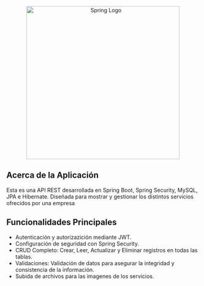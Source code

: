 <p align="center"><a href="https://spring.io/projects/spring-boot" target="_blank"><img src="https://upload.wikimedia.org/wikipedia/commons/thumb/4/44/Spring_Framework_Logo_2018.svg/2560px-Spring_Framework_Logo_2018.svg.png" width="400" alt="Spring Logo"></a></p>



## Acerca de la Aplicación

Esta es una API REST desarrollada en Spring Boot, Spring Security, MySQL, JPA e Hibernate. Diseñada para mostrar y gestionar los distintos servicios ofrecidos por una empresa

## Funcionalidades Principales

- Autenticación y autorizazición mediante JWT.
- Configuración de seguridad con Spring Security.
- CRUD Completo: Crear, Leer, Actualizar y Eliminar registros en todas las tablas.
- Validaciones: Validación de datos para asegurar la integridad y consistencia de la información.
- Subida de archivos para las imagenes de los servicios.
